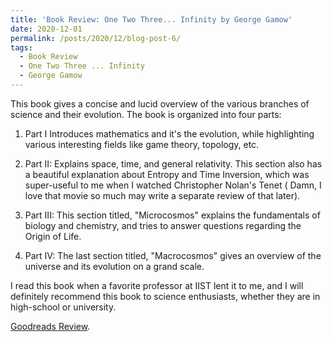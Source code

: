 ```yaml
---
title: 'Book Review: One Two Three... Infinity by George Gamow'
date: 2020-12-01
permalink: /posts/2020/12/blog-post-6/
tags:
  - Book Review 
  - One Two Three ... Infinity
  - George Gamow
---
```


This book gives a concise and lucid overview of the various branches of science and their evolution. The book is organized into four parts:  

1. Part I Introduces mathematics and it's the evolution, while highlighting various interesting fields like game theory, topology, etc. 

2. Part II: Explains space, time, and general relativity. This section also has a beautiful explanation about Entropy and Time Inversion, which was super-useful to me when I watched Christopher Nolan's Tenet ( Damn, I love that movie so much may write a separate review of that later). 

3. Part III: This section titled, "Microcosmos" explains the fundamentals of biology and chemistry, and tries to answer questions regarding the Origin of Life. 

4. Part IV: The last section titled, "Macrocosmos" gives an overview of the universe and its evolution on a grand scale. 

I read this book when a favorite professor at IIST lent it to me, and I will definitely recommend this book to science enthusiasts, whether they are in high-school or university. 

[Goodreads Review](https://www.goodreads.com/review/show/3733815918).
